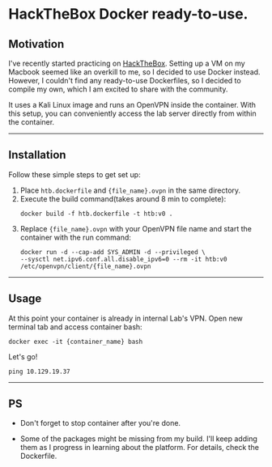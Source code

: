 # HackTheBox Docker ready-to-use.

## Motivation

I've recently started practicing on [HackTheBox](https://www.hackthebox.com/). Setting up a VM on my Macbook seemed like an overkill to me, so I decided to use Docker instead. However, I couldn't find any ready-to-use Dockerfiles, so I decided to compile my own, which I am excited to share with the community. 

It uses a Kali Linux image and runs an OpenVPN inside the container. With this setup, you can conveniently access the lab server directly from within the container.

---

## Installation

Follow these simple steps to get set up:

1. Place `htb.dockerfile` and `{file_name}.ovpn` in the same directory.
2. Execute the build command(takes around 8 min to complete):  
   ```
   docker build -f htb.dockerfile -t htb:v0 .
   ```
3. Replace `{file_name}.ovpn` with your OpenVPN file name and start the container with the run command:  
   ```
   docker run -d --cap-add SYS_ADMIN -d --privileged \
   --sysctl net.ipv6.conf.all.disable_ipv6=0 --rm -it htb:v0 /etc/openvpn/client/{file_name}.ovpn
   ```

---

## Usage
At this point your container is already in internal Lab's VPN.
Open new terminal tab and access container bash:

   ```
   docker exec -it {container_name} bash
   ```
Let's go!
   ```
   ping 10.129.19.37
   ```

---

## PS

- Don't forget to stop container after you're done.

- Some of the packages might be missing from my build. I'll keep adding them as 
I progress in learning about the platform. For details, check the Dockerfile.
